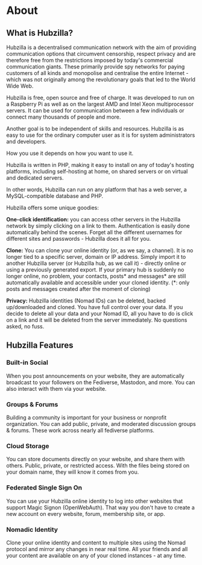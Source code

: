 # About

## What is Hubzilla?

Hubzilla is a decentralised communication network with the aim of providing communication options that circumvent censorship, respect privacy and are therefore free from the restrictions imposed by today's commercial communication giants. These primarily provide spy networks for paying customers of all kinds and monopolise and centralise the entire Internet - which was not originally among the revolutionary goals that led to the World Wide Web.

Hubzilla is free, open source and free of charge. It was developed to run on a Raspberry Pi as well as on the largest AMD and Intel Xeon multiprocessor servers. It can be used for communication between a few individuals or connect many thousands of people and more.

Another goal is to be independent of skills and resources. Hubzilla is as easy to use for the ordinary computer user as it is for system administrators and developers.

How you use it depends on how you want to use it.

Hubzilla is written in PHP, making it easy to install on any of today's hosting platforms, including self-hosting at home, on shared servers or on virtual and dedicated servers.

In other words, Hubzilla can run on any platform that has a web server, a MySQL-compatible database and PHP.

Hubzilla offers some unique goodies:

**One-click identification:** you can access other servers in the Hubzilla network by simply clicking on a link to them. Authentication is easily done automatically behind the scenes. Forget all the different usernames for different sites and passwords - Hubzilla does it all for you.

**Clone:** You can clone your online identity (or, as we say, a channel). It is no longer tied to a specific server, domain or IP address. Simply import it to another Hubzilla server (or Hubzilla hub, as we call it) - directly online or using a previously generated export. If your primary hub is suddenly no longer online, no problem, your contacts, posts* and messages* are still automatically available and accessible under your cloned identity. (\*: only posts and messages created after the moment of cloning)

**Privacy:** Hubzilla identities (Nomad IDs) can be deleted, backed up/downloaded and cloned. You have full control over your data. If you decide to delete all your data and your Nomad ID, all you have to do is click on a link and it will be deleted from the server immediately. No questions asked, no fuss.

## Hubzilla Features

### Built-in Social

When you post announcements on your website, they are automatically broadcast to your followers on the Fediverse, Mastodon, and more. You can also interact with them via your website.

### Groups & Forums

Building a community is important for your business or nonprofit organization. You can add public, private, and moderated discussion groups & forums. These work across nearly all fediverse platforms.

### Cloud Storage

You can store documents directly on your website, and share them with others. Public, private, or restricted access. With the files being stored on your domain name, they will know it comes from you.

### Federated Single Sign On

You can use your Hubzilla online identity to log into other websites that support Magic Signon (OpenWebAuth). That way you don't have to create a new account on every website, forum, membership site, or app.

### Nomadic Identity

Clone your online identity and content to multiple sites using the Nomad protocol and mirror any changes in near real time. All your friends and all your content are available on any of your cloned instances - at any time.
